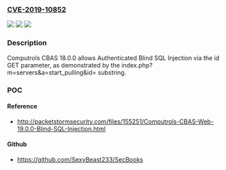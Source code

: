 ### [CVE-2019-10852](https://cve.mitre.org/cgi-bin/cvename.cgi?name=CVE-2019-10852)
![](https://img.shields.io/static/v1?label=Product&message=n%2Fa&color=blue)
![](https://img.shields.io/static/v1?label=Version&message=n%2Fa&color=blue)
![](https://img.shields.io/static/v1?label=Vulnerability&message=n%2Fa&color=brighgreen)

### Description

Computrols CBAS 18.0.0 allows Authenticated Blind SQL Injection via the id GET parameter, as demonstrated by the index.php?m=servers&a=start_pulling&id= substring.

### POC

#### Reference
- http://packetstormsecurity.com/files/155251/Computrols-CBAS-Web-19.0.0-Blind-SQL-Injection.html

#### Github
- https://github.com/SexyBeast233/SecBooks

